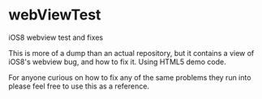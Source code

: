 # webViewTest
iOS8 webview test and fixes 

This is more of a dump than an actual repository, 
but it contains a view of iOS8's webview bug, and how to fix it. Using HTML5 demo code.

For anyone curious on how to fix any of the same problems they run into please feel free to
use this as a reference.
